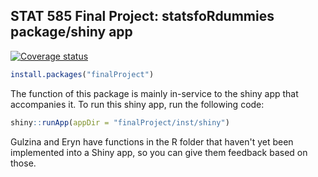 
<!-- README.md is generated from README.Rmd. Please edit that file -->
STAT 585 Final Project: statsfoRdummies package/shiny app
---------------------------------------------------------

[![Coverage status](https://codecov.io/gh/jzemmels/finalProject/branch/master/graph/badge.svg)](https://codecov.io/github/jzemmels/finalProject?branch=master)

``` r
install.packages("finalProject")
```

The function of this package is mainly in-service to the shiny app that accompanies it. To run this shiny app, run the following code:

``` r
shiny::runApp(appDir = "finalProject/inst/shiny")
```

Gulzina and Eryn have functions in the R folder that haven't yet been implemented into a Shiny app, so you can give them feedback based on those.

<!--Look at this cool plot:



We can also generate random samples from a normal distribution and plot their averages:


-->
